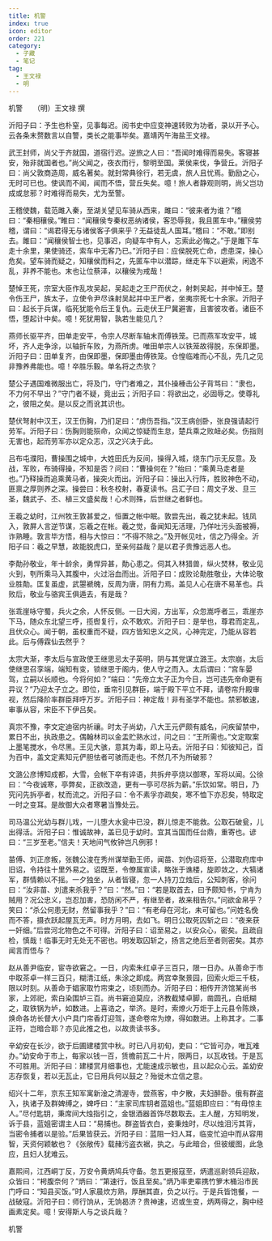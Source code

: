 ```yaml
---
title: 机警
index: true
icon: editor
order: 221
category:
  - 子藏
  - 笔记
tag:
  - 王文禄
  - 明
---
```


机警　　（明）王文禄 撰  

沂阳子曰：予生也朴窒，见事每迟。阅书史中应变神速转败为功者，录以开予心。云各条末赘数言以自警，类长之能事毕矣。嘉靖丙午海盐王文禄。  

武王封师，尚父于齐就国，道宿行迟。逆旅之人曰：“吾闻时难得而易失。客寝甚安，殆非就国者也。”尚父闻之，夜衣而行，黎明至国。莱侯来伐，争营丘。沂阳子曰：尚父敦商造周，威名著矣。就封常典徐行，若无虞，旅人且忧焉。勤励之心，无时可已也。使讽而不闻，闻而不悟，营丘失矣。噫！旅人者静观则明，尚父岂功成或怠邪？时难得而易失，尤为至警。  

王稽使魏，载范雎入秦，至湖关望见车骑从西来，雎曰：“彼来者为谁？”稽曰：“秦相穰侯。”睢曰：“闻穰侯专秦权恶纳诸侯，客恐辱我，我且匿车中。”穰侯劳稽，谓曰：“谒君得无与诸侯客子俱来乎？无益徒乱人国耳。”稽曰：“不敢。”即别去。雎曰：“闻穰侯智士也，见事迟，向疑车中有人，忘索此必悔之。”于是雎下车走十余里，果使骑还，索车中无客乃已。”沂阳子曰：应侯脱死亡命，虑患深，操心危矣。望车骑而疑之，知穰侯而料之，先匿车中以潜踪，继走车下以避索，闲逸不乱，非养不能也。末也让位蔡泽，以穰侯为戒哉！  

楚悼王死，宗室大臣作乱攻吴起，吴起走之王尸而伏之，射刺吴起，并中悼王。楚令伤王尸，族太子，立使令尹尽诛射吴起并中王尸者，坐夷宗死七十余家。沂阳子曰：起长于兵谋，临死犹能令后王复仇。云走伏王尸冀避害，且害彼攻者。诸臣不悟，堕起计中矣。噫！死犹用智，孰若生能见几？  

燕师长驱平齐，田单走安平，令宗人尽断车轴末而傅铁笼。已而燕军攻安平，城坏，齐人走争涂，以轴折车败，为燕所虏。唯田单宗人以铁笼故得脱，东保即墨。沂阳子曰：田单复齐，由保即墨，保即墨由傅铁笼。仓惶临难而心不乱，先几之见非豫养弗能也。噫！卒胜乐毅。单名将之杰欤？  

楚公子遇国难微服出亡，将及门，守门者难之，其仆操棰击公子背骂曰：“隶也，不力何不早出？”守门者不疑，竟出云；沂阳子曰：将欲出之，必固辱之。使尊礼之，彼阻之矣。是以反之而讹其识也。  

楚伏弩射中汉王，汉王伤胸，乃扪足曰：“虏伤吾指。”汉王病创卧，张良强请起行劳军。沂阳子曰：伤胸则能殒命，众闻之惊疑而生怠，楚兵乘之败衄必矣。伤指则无害也，起而劳军亦以定众志，汉之兴决于此。  

吕布屯濮阳，曹操围之城中，大姓田氏为反间，操得入城，烧东门示无反意。及战，军败，布骑得操，不知是否？问曰：“曹操何在？”绐曰：“乘黄马走者是也。”乃释操而追乘黄马者，操突火而出。沂阳子曰：操出入行阵，胜败神色不动，匪禀之厚则养之深。操尝曰：秋冬校射，春夏读书。吕汇子曰：周文子发、旦三圣，魏武子、丕、植三文盛矣哉！心术则殊，后世继之者鲜也。  

王羲之幼时，江州牧王敦甚爱之，恒置之帐中眠。敦尝先出，羲之犹未起。钱凤入，敦屏人言逆节谋，忘羲之在帐。羲之觉，备闻知无活理，乃佯吐污头面被褥，诈熟睡。敦言毕方悟，相与大惊曰：“不得不除之。”及开帐见吐，信之乃得全。沂阳子曰：羲之早慧，故能脱虎口，至亲何益哉？是以君子贵豫远恶人也。  

李勣孙敬业，年十龄余，勇悍异甚，勣心患之。伺其入林猎兽，纵火焚林，敬业见火到，刳所乘马入其腹中，火过浴血而出。沂阳子曰：成败论勣胜敬业，大体论敬业胜勣。匡复虽虚，武曌褫魄，反周为唐，阴有力焉。盖见人心在唐不易革也。兵败后，敬业与骆宾王俱遁去，有是哉？  

张乖崖咏守蜀，兵火之余，人怀反侧。一日大阅，方出军，众忽嵩呼者三，乖崖亦下马，随众东北望三呼，揽辔复行，众不敢欢。沂阳子曰：是举也，尊君而定乱，且伏众心。闻于朝，虽权重而不疑，四方皆知忠义之风，心神完定，乃能从容若此。后与傅霖仙去然乎？  

太宗大渐，李太后与宣政使王继思忌太子英明，阴与其党谋立潞王。太宗崩，太后使继思召孪端，端知有变，锁继思于阁内，使人守之而入。太后谓曰：“宫车晏驾，立嗣以长顺也。今将何如？”端曰：“先帝立太子正为今日，岂可违先帝命更有异议？”乃迎太子立之。即位，垂帘引见群臣，端于殿下平立不拜，请卷帘升殿审视，然后降阶率群臣拜呼万岁。沂阳子曰：神定哉！非有圣学不能也。禁邪敏速，审事从容，宋臣不下伊吕矣。  

真宗不豫，李文定迪宿内祈禳。时太子尚幼，八大王元俨颇有威名，问疾留禁中，累日不出，执政患之。偶翰林司以金盂贮熟水过，问之曰：“王所需也。”文定取案上墨笔搅水，令尽黑。王见大骇，意其为毒，即上马去。沂阳子曰：知彼知己，百为百中，盖文定素知元俨胆怯者可骇而走也。不然几不为所破邪？  

文潞公彦博知成都，大雪，会帐下卒有谇语，共拆弁亭烧以御寒，军将以闻。公徐曰：“今夜诚寒，亭弊矣，正欲改造，更有一亭可尽拆为薪。”乐饮如常。明日，乃究问先拆亭者，杖而流之。沂阳子曰：令不素孚亦疏矣，寒不恤下亦忍矣，特取定一时之变耳。是故御大众者寒暑当豫处云。  

司马温公光幼与群儿戏，一儿堕大水瓮中已没，群儿惊走不能救。公取石破瓮，儿出得活。沂阳子曰：惟诚故神，盖已见于幼时。宜其当国而任台鼎，重寄也。谚曰：“三岁至老。”信夫！天地间气攸钟岂凡例邪！  

苗傅、刘正彦叛，张魏公浚在秀州谋举勤王师，闻苗、刘伪诏将至，公潜取府库中旧诏，令持往十里外易之。诏既至，令僚属宣读，略张于谯楼，旋即敛之，大犒诸军，群情赖以不摇。一夕独坐，从者皆寝，忽一人持刀立烛后，公知刺客，徐问曰：“汝非苗、刘遣来杀我乎？”曰：“然。”曰：“若是取首去，曰予颇知书，宁肯为贼用？况公忠义，岂忍加害，恐防闲不严，有继至者，故来相告尔。”问欲金帛乎？笑曰：“杀公何患无财，然留事我乎？”曰：“有老母在河北，未可留也。”问姓名俛而不答，摄衣跃起屋瓦无声。时方月明，去如飞。明日公取死囚斩之曰：“夜来获一奸细。”后尝河北物色之不可得。沂阳子曰：诏至易之，以安众心，密矣。且疏自检，慎哉！临事无时无处无不密也。明发取囚斩之，扬言之绝后至者则密矣。其亦闻言而悟与？  

赵从善尹临安，宦寺欲窘之。一日，内索朱红卓子三百只，限一日办。从善命于市中取茶卓一样三百只，糊清江纸，朱涂之即成。两宫幸聚景园，回索火炬三千枝，限以时刻。从善命于娼家取竹帘束之，顷刻而办。沂阳子曰：相传开济馆某尚书家，上郊祀，索白染围垆三百。尚书窘迫莫应，济教截矮卓脚，凿圆孔，白纸糊之，取铁锅为垆，如数进。上喜诰之，举济。是时，索燎火万炬于上元县令陈焕，焕命各坊长督大小户具门帘香灯迎驾，遂命卷帘为燎，得如数进。上称其才。二事正符，岂暗合耶？亦见此推之也，以故贵读书多。  

辛幼安在长沙，欲于后圃建楼赏中秋。时已八月初旬，吏曰：“它皆可办，唯瓦难办。”幼安命于市上，每家以钱一百，赁檐前瓦二十片，限两日，以瓦收钱。于是瓦不可胜用。沂阳子曰：建楼赏月细事也，尤能速成示敏也，且以起众心云。盖幼安志存恢复，若以无瓦止，它日用兵何以鼓之？殆徙木立信之意。  

绍兴十二年，京东王知军寓新淦之清渥寺，尝燕客，中夕散，夫妇醉卧。俄有群盗入，执诸子及群婢缚之，婢呼曰：“主家司库钥者蓝姐也。”蓝姐即应曰：“有毋惊主人。”尽付匙钥，秉席间大烛指引之，金银酒器首饰尽数取去。主人醒，方知明发，诉于县，蓝姐密谓主人曰：“易捕也。群盗皆衣白，妾秉烛时，尽以烛泪污其背，当密令捕者以是验。”后果皆获云。沂阳子曰：蓝阻一妇人耳，临变忙迫中而从容用智，天资何颖敏也？《张敞传》载赭污盗衣裾，执之。与此暗合，但彼缓图，此急应，且妇人犹难云。  

嘉熙间，江西峒丁反，万安令黄炳鸠兵守备。忽五更报寇至，炳遣巡尉领兵迎敌，众皆曰：“枵腹奈何？”炳曰：“第速行，饭且至矣。”炳乃率吏辈携竹箩木桶沿市民门呼曰：“知县买饭。”时人家晨炊方熟，厚酬其直，负之以行。于是兵皆饱餐，一战破寇。沂阳子曰：师行饷从，无饷曷济？贵神速，迟或生变，炳两得之，胸中经画素定矣。噫！安得斯人与之谈兵哉？  

机警  
